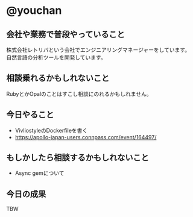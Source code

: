 # @youchan

## 会社や業務で普段やっていること

株式会社レトリバという会社でエンジニアリングマネージャーをしています。  
自然言語の分析ツールを開発しています。

## 相談乗れるかもしれないこと

RubyとかOpalのことはすこし相談にのれるかもしれません。

## 今日やること

* VivliostyleのDockerfileを書く
* https://apollo-japan-users.connpass.com/event/164497/

## もしかしたら相談するかもしれないこと

* Async gemについて

## 今日の成果

TBW
